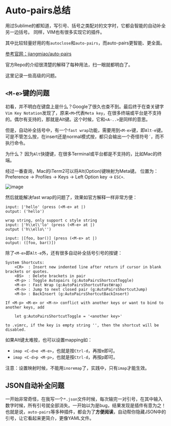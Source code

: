 # Auto-pairs总结

用过Sublime的都知道，写引号、括号之类配对的文字时，它都会智能的自动补全另一边括号。
同样，VIM也有很多实现它的插件。

其中比较轻量好用的有`autoclose`和`auto-pairs`，而auto-pairs更智能、更全面。

[参考官网：jiangmiao/auto-pairs](https://github.com/jiangmiao/auto-pairs)

官方Repo的介绍很清楚的解释了每种用法，扫一眼就都明白了。

这里记录一些高级的问题。


## `<M-e>`键的问题

初看，并不明白<M>在键盘上是什么？Google了很久也查不到。最后终于在查关键字`Vim Key Notation`发现了，原来`<M>`代表`Meta key`，在很多终端或平台是不支持的。偶尔有支持的，那就是Alt键。这个时候，它和`<A-..>`是同样的意思。

但是，自动补全括号中，有一个`fast wrap`功能，需要用到`<M-e>`键，即`Alt-e`键。可是不管怎么按，在insert还是normal模式按，都只会输出一个奇怪符号`´`，而不执行命令。

为什么？
因为`Alt`快捷键，在很多Terminal或平台都是不支持的，比如Mac的终端。

经过一番查询，Mac的iTerm2可以将Alt(Option)键映射为Meta键。
位置为：Preference -> Profiles -> Keys -> Left Option key -> `ESC+`.

![image](https://user-images.githubusercontent.com/14041622/50380545-6b3c5f80-06a5-11e9-8547-476db30dc966.png)

然后就能解决fast wrap的问题了，效果如官方解释一样非常方便：
```
input: |'hello' (press (<M-e> at |)
output: ('hello')

wrap string, only support c style string
input: |'h\\el\'lo' (press (<M-e> at |)
output ('h\\ello\'')

input: |[foo, bar()] (press (<M-e> at |)
output: ([foo, bar()])
```

除了`<M-e>`即`Alt-e`外，还有很多自动补全括号引号的按键：
```
System Shortcuts:
    <CR>  : Insert new indented line after return if cursor in blank brackets or quotes.
    <BS>  : Delete brackets in pair
    <M-p> : Toggle Autopairs (g:AutoPairsShortcutToggle)
    <M-e> : Fast Wrap (g:AutoPairsShortcutFastWrap)
    <M-n> : Jump to next closed pair (g:AutoPairsShortcutJump)
    <M-b> : BackInsert (g:AutoPairsShortcutBackInsert)

If <M-p> <M-e> or <M-n> conflict with another keys or want to bind to another keys, add

    let g:AutoPairsShortcutToggle = '<another key>'

to .vimrc, if the key is empty string '', then the shortcut will be disabled.
```

如果Alt键太难按，也可以设置mapping如：
- `imap <C-d>e <M-e>`，也就是按`Ctrl-d`，再按e即可。
- `imap <C-d>p <M-p>`，也就是按`Ctrl-d`，再按p即可。

注意：设置映射时候，不能用`inoremap`了，实践中，只有`imap`才能生效。


## JSON自动补全问题

一开始非常奇怪，在我写一个`*.json`文件时候，每次输完一对引号，在其中输入数字时候，所有引号就全部消失。一开始以为是bug，结果发现是插件有意为之！
也就是说，`auto-pairs`等多种插件，都会为了**方便阅读**，自动帮你隐藏JSON中的引号，让它看起来更简介，更像YAML文件。